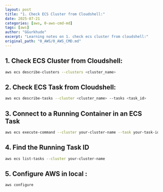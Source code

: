 ```yaml
---
layout: post
title: "1. Check ECS Cluster from Cloudshell:"
date: 2025-07-21
categories: [aws, 0-aws-cmd-md]
tags: [aws]
author: "GGurkhude"
excerpt: "Learning notes on 1. check ecs cluster from cloudshell:"
original_path: "0_AWS/0_AWS_CMD.md"
---
```



## 1. Check ECS Cluster from Cloudshell:

```bash
aws ecs describe-clusters --clusters <cluster_name>
```

## 2. Check ECS Task from Cloudshell:

```bash
aws ecs describe-tasks --cluster <cluster_name> --tasks <task_id>
```

## 3. Connect to a Running Container in an ECS Task
```bash
aws ecs execute-command --cluster your-cluster-name --task your-task-id --container your-container-name --interactive --command "/bin/sh"

```

## 4. Find the Running Task ID
```bash
aws ecs list-tasks --cluster your-cluster-name
```

## 5. Configure AWS in local :
 ```bash
 aws configure
 ```